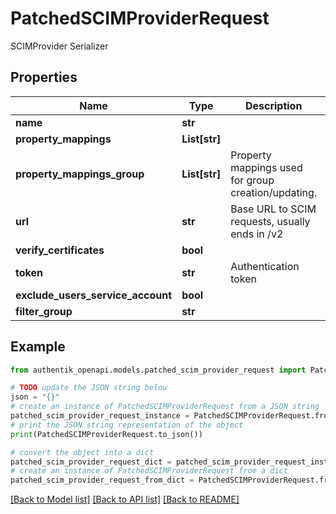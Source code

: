 # PatchedSCIMProviderRequest

SCIMProvider Serializer

## Properties

Name | Type | Description | Notes
------------ | ------------- | ------------- | -------------
**name** | **str** |  | [optional] 
**property_mappings** | **List[str]** |  | [optional] 
**property_mappings_group** | **List[str]** | Property mappings used for group creation/updating. | [optional] 
**url** | **str** | Base URL to SCIM requests, usually ends in /v2 | [optional] 
**verify_certificates** | **bool** |  | [optional] 
**token** | **str** | Authentication token | [optional] 
**exclude_users_service_account** | **bool** |  | [optional] 
**filter_group** | **str** |  | [optional] 

## Example

```python
from authentik_openapi.models.patched_scim_provider_request import PatchedSCIMProviderRequest

# TODO update the JSON string below
json = "{}"
# create an instance of PatchedSCIMProviderRequest from a JSON string
patched_scim_provider_request_instance = PatchedSCIMProviderRequest.from_json(json)
# print the JSON string representation of the object
print(PatchedSCIMProviderRequest.to_json())

# convert the object into a dict
patched_scim_provider_request_dict = patched_scim_provider_request_instance.to_dict()
# create an instance of PatchedSCIMProviderRequest from a dict
patched_scim_provider_request_from_dict = PatchedSCIMProviderRequest.from_dict(patched_scim_provider_request_dict)
```
[[Back to Model list]](../README.md#documentation-for-models) [[Back to API list]](../README.md#documentation-for-api-endpoints) [[Back to README]](../README.md)



